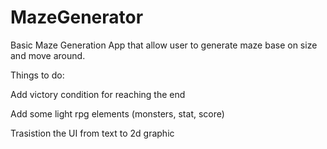 # MazeGenerator
Basic Maze Generation App that allow user to generate maze base on size and move around.

Things to do:
  
  Add victory condition for reaching the end
  
  Add some light rpg elements (monsters, stat, score)
  
  Trasistion the UI from text to 2d graphic
